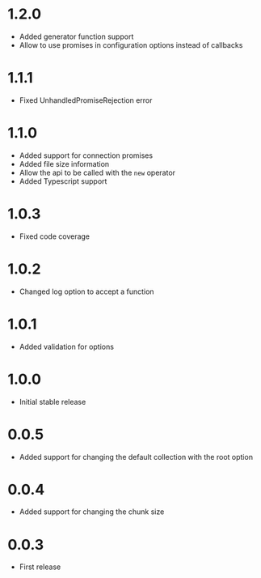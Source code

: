 1.2.0
=====

  * Added generator function support
  * Allow to use promises in configuration options instead of callbacks

1.1.1
=====

  * Fixed UnhandledPromiseRejection error
  

1.1.0
==================

  * Added support for connection promises
  * Added file size information
  * Allow the api to be called with the `new` operator
  * Added Typescript support

1.0.3
==================

  * Fixed code coverage

1.0.2
==================

  * Changed log option to accept a function

1.0.1
==================

  * Added validation for options

1.0.0
==================

  * Initial stable release
  
0.0.5
==================
  
  * Added support for changing the default collection with the root option
  
0.0.4
==================
  
  * Added support for changing the chunk size
  
0.0.3
==================
  
  * First release
